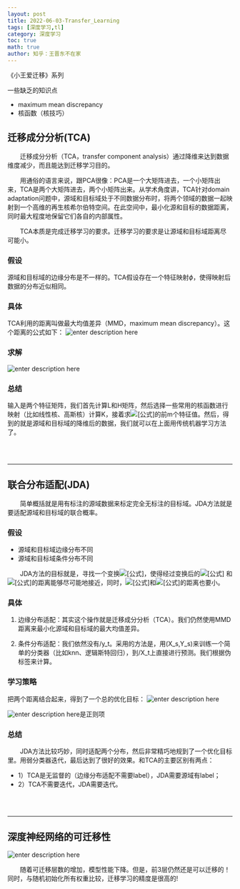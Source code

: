 ```yaml
---
layout: post
title: 2022-06-03-Transfer_Learning 
tags: [深度学习,tl]
category: 深度学习
toc: true
math: true
author: 知乎：王晋东不在家
---
```



《小王爱迁移》系列

一些缺乏的知识点

 - maximum mean discrepancy
 - 核函数（核技巧）



## 迁移成分分析(TCA)

&emsp;&emsp;迁移成分分析（TCA，transfer component analysis）通过降维来达到数据维度减少，而且能达到迁移学习目的。

&emsp;&emsp;用通俗的语言来说，跟PCA很像：PCA是一个大矩阵进去，一个小矩阵出来，TCA是两个大矩阵进去，两个小矩阵出来。从学术角度讲，TCA针对domain adaptation问题中，源域和目标域处于不同数据分布时，将两个领域的数据一起映射到一个高维的再生核希尔伯特空间。在此空间中，最小化源和目标的数据距离，同时最大程度地保留它们各自的内部属性。

&emsp;&emsp;TCA本质是完成迁移学习的要求。迁移学习的要求是让源域和目标域距离尽可能小。

### 假设
源域和目标域的边缘分布是不一样的。TCA假设存在一个特征映射$\phi$，使得映射后数据的分布近似相同。

### 具体
TCA利用的距离叫做最大均值差异（MMD，maximum mean discrepancy）。这个距离的公式如下：
![enter description here](http://img.zzhc321.xyz/blog/1654222864451.png)


### 求解

![enter description here](http://img.zzhc321.xyz/blog/1654242720190.png)


### 总结
输入是两个特征矩阵，我们首先计算L和H矩阵，然后选择一些常用的核函数进行映射（比如线性核、高斯核）计算K，接着求![\[公式\]](http://img.zzhc321.xyz/blog/1654242760400.png)的前m个特征值。然后，得到的就是源域和目标域的降维后的数据，我们就可以在上面用传统机器学习方法了。


<br>

<br>

***

## 联合分布适配(JDA)

&emsp;&emsp;简单概括就是用有标注的源域数据来标定完全无标注的目标域。JDA方法就是要适配源域和目标域的联合概率。

### 假设

 - 源域和目标域边缘分布不同
 - 源域和目标域条件分布不同

&emsp;&emsp;JDA方法的目标就是，寻找一个变换![\[公式\]](http://img.zzhc321.xyz/blog/1654244928638.png)，使得经过变换后的![\[公式\]](http://img.zzhc321.xyz/blog/1654244941968.png) 和 ![\[公式\]](http://img.zzhc321.xyz/blog/1654244954250.png)的距离能够尽可能地接近，同时，![\[公式\]](http://img.zzhc321.xyz/blog/1654244959949.png)和![\[公式\]](http://img.zzhc321.xyz/blog/1654244965290.png)的距离也要小。

### 具体

 1. 边缘分布适配：其实这个操作就是迁移成分分析（TCA）。我们仍然使用MMD距离来最小化源域和目标域的最大均值差异。

 2. 条件分布适配：我们依然没有/y_t。采用的方法是，用(X_s,Y_s)来训练一个简单的分类器（比如knn、逻辑斯特回归），到/X_t上直接进行预测。我们根据伪标签来计算。


### 学习策略

把两个距离结合起来，得到了一个总的优化目标：
![enter description here](http://img.zzhc321.xyz/blog/1654245231211.png)


![enter description here](http://img.zzhc321.xyz/blog/1654245244465.png)是正则项


### 总结
&emsp;&emsp;JDA方法比较巧妙，同时适配两个分布，然后非常精巧地规到了一个优化目标里。用弱分类器迭代，最后达到了很好的效果。和TCA的主要区别有两点：

 - 1）TCA是无监督的（边缘分布适配不需要label），JDA需要源域有label；
 - 2）TCA不需要迭代，JDA需要迭代。



<br>

<br>

***

## 深度神经网络的可迁移性

![enter description here](http://img.zzhc321.xyz/blog/1654247275145.png)

&emsp;&emsp;随着可迁移层数的增加，模型性能下降。但是，前3层仍然还是可以迁移的！同时，与随机初始化所有权重比较，迁移学习的精度是很高的!